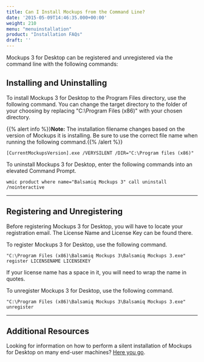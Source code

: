 ```yaml
---
title: Can I Install Mockups from the Command Line?
date: '2015-05-09T14:46:35.000+00:00'
weight: 210
menu: "menuinstallation"
product: "Installation FAQs"
draft: ''
---
```

Mockups 3 for Desktop can be registered and unregistered via the command line with the following commands:

## Installing and Uninstalling

To install Mockups 3 for Desktop to the Program Files directory, use the following command. You can change the target directory to the folder of your choosing by replacing "C:\Program Files (x86)" with your chosen directory.

{{% alert info %}}**Note:** The installation filename changes based on the version of Mockups it is installing. Be sure to use the correct file name when running the following command.{{% /alert %}}

`[CurrentMockupsVersion].exe /VERYSILENT /DIR="C:\Program files (x86)"`

To uninstall Mockups 3 for Desktop, enter the following commands into an elevated Command Prompt.

`wmic
product where name="Balsamiq Mockups 3" call uninstall /nointeractive`

* * *

## Registering and Unregistering

Before registering Mockups 3 for Desktop, you will have to locate your registration email. The License Name and License Key can be found there.

To register Mockups 3 for Desktop, use the following command.

`"C:\Program Files (x86)\Balsamiq Mockups 3\Balsamiq Mockups 3.exe" register LICENSENAME LICENSEKEY`

If your license name has a space in it, you will need to wrap the name in quotes.

To unregister Mockups 3 for Desktop, use the following command.

`"C:\Program Files (x86)\Balsamiq Mockups 3\Balsamiq Mockups 3.exe" unregister`

* * *

## Additional Resources

Looking for information on how to perform a silent installation of Mockups for Desktop on many end-user machines? [Here you go](/installation/silentinstall/).
